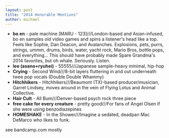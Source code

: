 ```yaml
---
layout: post
title: "2014 Honorable Mentions"
author: michael
---
```


- **bo en** - pale machine [MARU - 123]///London-based and Asian-infused, bo en samples old video games and spins a listener's head like a top. Feels like Sophie, Dan Deacon, and Avalanches. Explosions, pets, purrs, strings, ummm, drums, birds, water, yacht rock, Mario Bros, bottle pops, and everything... This should have probably made Spare Grandma's 2014 favorites, but oh whale. Seriously. Listen.
- **lee (asano+ryuhei)** - 55555///Japanese sample-heavy minimal, hip-hop
- **Crying** - Second Wind///8-bit layers fluttering in and out underneath twee pop vocals (Double Double Whammy)
- **Hitchhikers** - Hitchhikers///Beaumont (TX)-based producer/musician, Garret Lindsey, moves around in the vein of Flying Lotus and Animal Collective.
- **Hair Cult** - All Bum///Denver-based psych rock three piece
- **free cake for every creature** - pretty good///For fans of Angel Olsen if she were using benzodiazepines
- **HOMESHAKE** - In the Shower///Imagine a sedated, deadpan Mac DeMarco who likes to funk.

see bandcamp.com mostly
